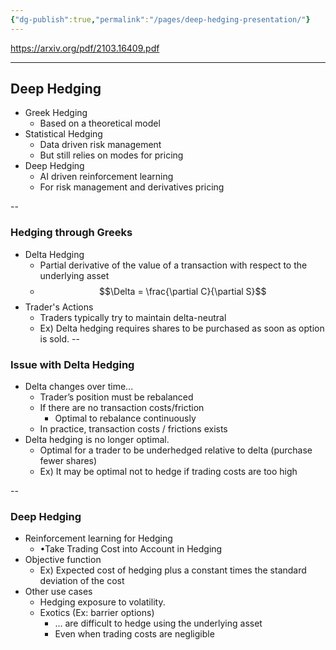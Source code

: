 ```yaml
---
{"dg-publish":true,"permalink":"/pages/deep-hedging-presentation/"}
---
```




https://arxiv.org/pdf/2103.16409.pdf


---



 

 


## Deep Hedging
- Greek Hedging 
	- Based on a theoretical model
- Statistical Hedging
	- Data driven risk management
	- But still relies on modes for pricing
- Deep Hedging
	- AI driven reinforcement learning 
	- For risk management and derivatives pricing

--
### Hedging through Greeks
- Delta Hedging 
	- Partial derivative of the value of a transaction with respect to the underlying asset 
	- $$\Delta = \frac{\partial C}{\partial S}$$
- Trader's Actions
	- Traders typically try to maintain delta-neutral
	- Ex) Delta hedging requires shares to be purchased as soon as  option is sold.
--
### Issue with Delta Hedging
- Delta changes over time...
	- Trader’s position must be rebalanced 
	- If there are no transaction costs/friction
		- Optimal to rebalance continuously 
	- In practice, transaction costs / frictions exists
- Delta hedging is no longer optimal. 
	- Optimal for a trader to be underhedged relative to delta (purchase fewer shares)
	- Ex) It may be optimal not to hedge if trading costs are too high


--

### Deep Hedging
- Reinforcement learning for Hedging
	- •Take Trading Cost into Account in Hedging
- Objective function
	- Ex) Expected cost of hedging plus a constant times the standard deviation of the cost
- Other use cases
	- Hedging exposure to volatility.
	- Exotics (Ex: barrier options) 
		- ... are difficult to hedge using the underlying asset 
		- Even when trading costs are negligible